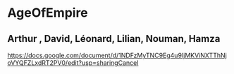 # AgeOfEmpire


## Arthur , David, Léonard, Lilian, Nouman, Hamza

https://docs.google.com/document/d/1NDFzMyTNC9Eg4u9IjMKViNXTThNjoVYQFZLxdRT2PV0/edit?usp=sharingCancel
